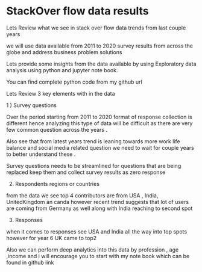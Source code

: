 # StackOver flow data results
Lets Review what we see in stack over flow data trends from last couple years

we will use data available from 2011 to 2020 survey results from across the globe and address business problem solutions



Lets provide some insights from the data available by using Exploratory data analysis using python and jupyter note book.

You can find complete python code from my github url 

Lets Review 3 key elements with in the data

1 ) Survey questions 

Over the period starting from 2011 to 2020 format of response collection is different hence analyzing this type of data will be difficult as there are very few common question across the years .

Also see that from latest years trend is leaning towards more work life balance and social media related question we need to wait for couple years to better understand these .

Survey questions needs to be streamlined for questions that are being replaced keep them and collect survey results as zero response

2) Respondents  regions or countries 

from the data we see top 4 contributors are from USA , India, UnitedKingdom an canda however recent trend suggests that lot of users are coming from Germany as well along with India reaching to second spot

3) Responses

when it comes to responses see USA and India all the way into top spots however for year 6 UK came to top2 



Also we can perform deep analytics into this data by profession , age ,income and i will encourage you to start with my note book which can be found in github link 
